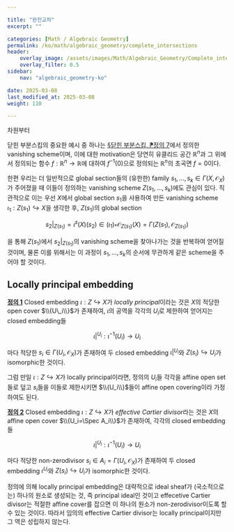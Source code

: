 ```yaml
---

title: "완전교차"
excerpt: ""

categories: [Math / Algebraic Geometry]
permalink: /ko/math/algebraic_geometry/complete_intersections
header:
    overlay_image: /assets/images/Math/Algebraic_Geometry/Complete_intersections.png
    overlay_filter: 0.5
sidebar: 
    nav: "algebraic_geometry-ko"

date: 2025-03-08
last_modified_at: 2025-03-08
weight: 110

---
```


차원부터

닫힌 부분스킴의 중요한 예시 중 하나는 [§닫힌 부분스킴, ⁋정의 7](/ko/math/algebraic_geometry/closed_subschemes)에서 정의한 vanishing scheme이며, 이에 대한 motivation은 당연히 유클리드 공간 $\mathbb{R}^n$과 그 위에서 정의되는 함수 $f: \mathbb{R}^n \rightarrow \mathbb{R}$에 대하여 $f^{-1}(0)$으로 정의되는 $\mathbb{R}^n$의 초곡면 $f=0$이다. 

한편 우리는 더 일반적으로 global section들의 (유한한) family $s_1,\ldots, s_k\in \Gamma(X, \mathscr{O}_X)$가 주어졌을 때 이들이 정의하는 vanishing scheme $Z(s_1,\ldots, s_k)$에도 관심이 있다. 직관적으로 이는 우선 $X$에서 global section $s_1$을 사용하여 만든 vanishing scheme $\iota_1:Z(s_1)\hookrightarrow X$을 생각한 후, $Z(s_1)$의 global section 

$$s_2\vert_{Z(s_1)}=\iota^\sharp(X)(s_2)\in(\iota_1)_\ast \mathscr{O}_{Z(s_1)}(X)=\Gamma(Z(s_1), \mathscr{O}_{Z(s_1)})$$

을 통해 $Z(s_1)$에서 $s_2\vert_{Z(s_1)}$의 vanishing scheme을 찾아나가는 것을 반복하여 얻어질 것이며, 물론 이를 위해서는 이 과정이 $s_1, \ldots, s_k$의 순서에 무관하게 같은 scheme을 주어야 할 것이다. 


## Locally principal embedding

<div class="definition" markdown="1">

<ins id="def1">**정의 1**</ins> Closed embedding $\iota: Z \hookrightarrow X$가 *locally principal*이라는 것은 $X$의 적당한 open cover $\\{U\_i\\}$가 존재하여, $\iota$의 공역을 각각의 $U_i$로 제한하여 얻어지는 closed embedding들

$$\iota\vert^{U_i}: \iota^{-1}(U_i) \rightarrow U_i$$

마다 적당한 $s_i\in \Gamma(U_i, \mathscr{O}_X)$가 존재하여 두 closed embedding $\iota\vert^{U_i}$와 $Z(s_i)\hookrightarrow U_i$가 isomorphic한 것이다. 

</div>

그럼 만일 $\iota: Z\hookrightarrow X$가 locally principal이라면, 정의의 $U_i$들 각각을 affine open set들로 덮고 $s_i$들을 이들로 제한시키면 $\\{U_i\\}$들이 affine open covering이라 가정하여도 된다. 

<div class="definition" markdown="1">

<ins id="def2">**정의 2**</ins> Closed embedding $\iota: Z \hookrightarrow X$가 *effective Cartier divisor*라는 것은 $X$의 affine open cover $\\{U_i=\Spec A_i\\}$가 존재하여, 각각의 closed embedding들

$$\iota\vert^{U_i}:\iota^{-1}(U_i) \rightarrow U_i$$

마다 적당한 non-zerodivisor $s_i\in A_i=\Gamma(U_i, \mathscr{O}_X)$가 존재하여 두 closed embedding $\iota^{U_i}$와 $Z(s_i)\hookrightarrow U_i$가 isomorphic한 것이다.

</div>

정의에 의해 locally principal embedding은 대략적으로 ideal sheaf가 (국소적으로는) 하나의 원소로 생성되는 것, 즉 principal ideal인 것이고 effecetive Cartier divisor는 적절한 affine cover를 잡으면 이 하나의 원소가 non-zerodivisor이도록 할 수 있는 것이다. 따라서 임의의 effective Cartier divisor는 locally principal이지만 그 역은 성립하지 않는다.

